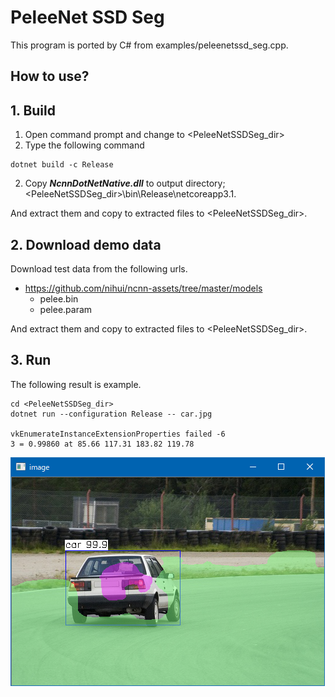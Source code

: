 ﻿# PeleeNet SSD Seg
  
This program is ported by C# from examples/peleenetssd_seg.cpp.

## How to use? 
 
## 1. Build 
 
1. Open command prompt and change to &lt;PeleeNetSSDSeg_dir&gt; 
1. Type the following command 
```` 
dotnet build -c Release 
```` 
2. Copy ***NcnnDotNetNative.dll*** to output directory; &lt;PeleeNetSSDSeg_dir&gt;\bin\Release\netcoreapp3.1. 
 
And extract them and copy to extracted files to &lt;PeleeNetSSDSeg_dir&gt;. 

## 2. Download demo data

Download test data from the following urls.

- https://github.com/nihui/ncnn-assets/tree/master/models
  - pelee.bin
  - pelee.param

And extract them and copy to extracted files to &lt;PeleeNetSSDSeg_dir&gt;.
 
## 3. Run 
 
The following result is example. 
 
```` 
cd <PeleeNetSSDSeg_dir> 
dotnet run --configuration Release -- car.jpg

vkEnumerateInstanceExtensionProperties failed -6
3 = 0.99860 at 85.66 117.31 183.82 119.78
````

![MobileNetSSD](images/image.png "MobileNetSSD")